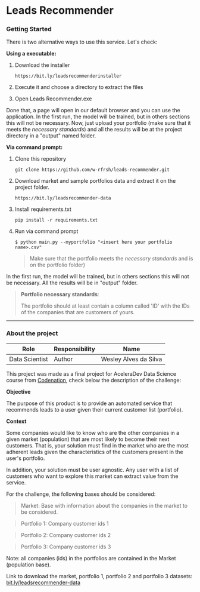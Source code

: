 # Leads Recommender

### Getting Started

There is two alternative ways to use this service. Let's check:

**Using a executable:** 

1. Download the installer

   ```
   https://bit.ly/leadsrecommenderinstaller
   ```

2. Execute it and choose a directory to extract the files

3. Open Leads Recommender.exe

Done that, a page will open in our default browser and you can use the application. In the first run, the model will be trained, but in others sections this will not be necessary. Now, just upload your portfolio (make sure that it meets the _necessary standards_) and all the results will be at the project directory in a "output" named folder.

**Via command prompt:**

1. Clone this repository

   ```
   git clone https://github.com/w-rfrsh/leads-recommender.git
   ```

2. Download market and sample portfolios data and extract it on the project folder.

   ```
   https://bit.ly/leadsrecommender-data
   ```

3. Install requirements.txt

   ```
   pip install -r requirements.txt
   ```

4. Run via command prompt 

   ```
   $ python main.py --myportfolio "<insert here your portfolio name>.csv"
   ```

   >  Make sure that the portfolio meets the _necessary standards_ and is on the portfolio folder)

In the first run, the model will be trained, but in others sections this will not be necessary. All the results will be in "output" folder.

> **Portfolio necessary standards**: 
>
> The portfolio should at least contain a column called 'ID' with the IDs of the companies that are customers of yours.

----

### About the project

|      Role      | Responsibility | Name                  |
| :------------: | -------------- | --------------------- |
| Data Scientist | Author         | Wesley Alves da Silva |

This project was made as a final project for AceleraDev Data Science course from [Codenation](https://www.codenation.dev/), check below the description of the challenge:

**Objective**

The purpose of this product is to provide an automated service that recommends leads to a user given their current customer list (portfolio).

**Context**

Some companies would like to know who are the other companies in a given market (population) that are most likely to become their next customers. That is, your solution must find in the market who are the most adherent leads given the characteristics of the customers present in the user's portfolio.

In addition, your solution must be user agnostic. Any user with a list of customers who want to explore this market can extract value from the service.

For the challenge, the following bases should be considered:

> Market: Base with information about the companies in the market to be  considered. 

> Portfolio 1: Company customer ids 1

> Portfolio 2: Company customer ids 2

> Portfolio 3: Company customer ids 3

Note: all companies (ids) in the portfolios are contained in the Market (population base).

Link to download the market, portfolio 1, portfolio 2 and portfolio 3 datasets: [bit.ly/leadsrecommender-data](bit.ly/leadsrecommender-data)


### 



